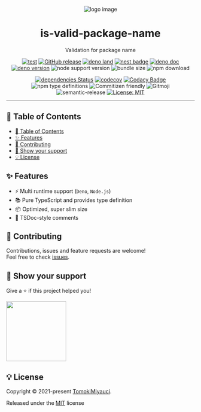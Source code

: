 <p align="center">
  <img alt="logo image" src="img/logo.png" />
  <h1 align="center">is-valid-package-name</h1>
</p>

<p align="center">
Validation for package name
</p>

<div align="center">

[![test](https://github.com/TomokiMiyauci/is-valid-package-name/actions/workflows/test.yml/badge.svg)](https://github.com/TomokiMiyauci/is-valid-package-name/actions/workflows/test.yml)
[![GitHub release](https://img.shields.io/github/release/TomokiMiyauci/is-valid-package-name.svg)](https://github.com/TomokiMiyauci/is-valid-package-name/releases)
[![deno land](http://img.shields.io/badge/available%20on-deno.land/x-lightgrey.svg?logo=deno&labelColor=black)](https://deno.land/x/is-valid-package-name)
[![nest badge](https://nest.land/badge.svg)](https://nest.land/package/is-valid-package-name)
[![deno doc](https://doc.deno.land/badge.svg)](https://doc.deno.land/https/deno.land/x/is-valid-package-name/mod.ts)
[![deno version](https://img.shields.io/badge/deno-^1.6.0-lightgrey?logo=deno)](https://github.com/denoland/deno)
![node support version](https://img.shields.io/badge/node-%5E14.16.0-yellow)
![bundle size](https://img.shields.io/bundlephobia/min/is-valid-package-name)
![npm download](https://img.shields.io/npm/dw/is-valid-package-name?color=blue)

[![dependencies Status](https://status.david-dm.org/gh/TomokiMiyauci/is-valid-package-name.svg)](https://david-dm.org/TomokiMiyauci/is-valid-package-name)
[![codecov](https://codecov.io/gh/TomokiMiyauci/is-valid-package-name/branch/main/graph/badge.svg?token=SPAi5Pv2wd)](https://codecov.io/gh/TomokiMiyauci/is-valid-package-name)
[![Codacy Badge](https://app.codacy.com/project/badge/Grade/f43b1c317e11445399d85ce6efc06504)](https://www.codacy.com/gh/TomokiMiyauci/is-valid-package-name/dashboard?utm_source=github.com&utm_medium=referral&utm_content=TomokiMiyauci/is-valid-package-name&utm_campaign=Badge_Grade)
![npm type definitions](https://img.shields.io/npm/types/is-valid-package-name)
![Commitizen friendly](https://img.shields.io/badge/commitizen-friendly-brightgreen.svg)
![Gitmoji](https://img.shields.io/badge/gitmoji-%20😜%20😍-FFDD67.svg?style=flat)
![semantic-release](https://img.shields.io/badge/%20%20%F0%9F%93%A6%F0%9F%9A%80-semantic--release-e10079.svg)
[![License: MIT](https://img.shields.io/badge/License-MIT-yellow.svg)](./LICENSE)

</div>

---

## :bookmark: Table of Contents

- [:bookmark: Table of Contents](#bookmark-table-of-contents)
- [:sparkles: Features](#sparkles-features)
- [:handshake: Contributing](#handshake-contributing)
- [:seedling: Show your support](#seedling-show-your-support)
- [:bulb: License](#bulb-license)

## :sparkles: Features

- :zap: Multi runtime support (`Deno`, `Node.js`)
- :books: Pure TypeScript and provides type definition
- :package: Optimized, super slim size
- :page_facing_up: TSDoc-style comments

## :handshake: Contributing

Contributions, issues and feature requests are welcome!<br />Feel free to check [issues](https://github.com/TomokiMiyauci/is-valid-pacakge-name/issues).

## :seedling: Show your support

Give a ⭐️ if this project helped you!

<a href="https://www.patreon.com/tomoki_miyauci">
  <img src="https://c5.patreon.com/external/logo/become_a_patron_button@2x.png" width="160">
</a>

## :bulb: License

Copyright © 2021-present [TomokiMiyauci](https://github.com/TomokiMiyauci).

Released under the [MIT](./LICENSE) license
